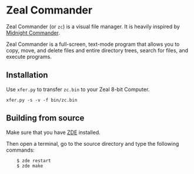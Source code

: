 # Zeal Commander

Zeal Commander (or `zc`) is a visual file manager.
It is heavily inspired by [Midnight Commander](https://midnight-commander.org/).

Zeal Commander is a full-screen, text-mode program that allows you
to copy, move, and delete files and entire directory trees, search for files, and execute programs.

## Installation

Use `xfer.py` to transfer `zc.bin` to your Zeal 8-bit Computer.

```
xfer.py -s -v -f bin/zc.bin
```

## Building from source

Make sure that you have [ZDE](https://github.com/zoul0813/zeal-dev-environment) installed.

Then open a terminal, go to the source directory and type the following commands:

```shell
    $ zde restart
    $ zde make
```
